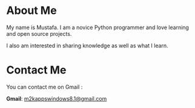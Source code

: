 # About Me

<p> My name is Mustafa. I am a novice Python programmer and love learning and open source projects. </p>

I also am interested in sharing knowledge as well as what I learn.

# Contact Me


You can contact me on Gmail :

**Gmail**: [m2kappswindows8.1@gmail.com](mailto:m2kappswindows8.1@gmail.com)